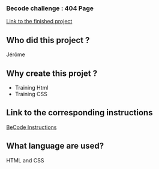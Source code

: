 ### Becode challenge : 404 Page

[Link to the finished project](https://tripsj.github.io/404-page)

## **Who did this project ?**

Jérôme

## **Why create this projet ?**

- Training Html
- Training CSS

## **Link to the corresponding instructions**

[BeCode Instructions](https://github.com/becodeorg/LIE-Hamilton-7/blob/main/01-main-course/01-the-field/04-html/01-fundamentals/04-error-404.md)

## **What language are used?**

HTML and CSS